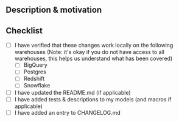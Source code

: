 ## Description & motivation
<!---
Describe your changes, and why you're making them.
-->

## Checklist
- [ ] I have verified that these changes work locally on the following warehouses (Note: it's okay if you do not have access to all warehouses, this helps us understand what has been covered)
    - [ ] BigQuery
    - [ ] Postgres
    - [ ] Redshift
    - [ ] Snowflake
    
- [ ] I have updated the README.md (if applicable)
- [ ] I have added tests & descriptions to my models (and macros if applicable)
- [ ] I have added an entry to CHANGELOG.md
